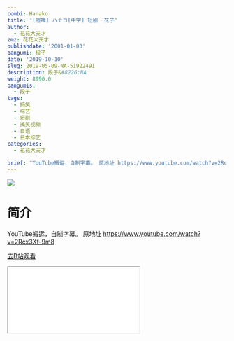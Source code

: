 ```yaml
---
combi: Hanako
title: '[喧嘩] ハナコ[中字] 短剧  花子'
author:
  - 花花大天才
zmz: 花花大天才
publishdate: '2001-01-03'
bangumi: 段子
date: '2019-10-10'
slug: 2019-05-09-NA-51922491
description: 段子&#8226;NA
weight: 8990.0
bangumis:
  - 段子
tags:
  - 搞笑
  - 综艺
  - 短剧
  - 搞笑视频
  - 日语
  - 日本综艺
categories:
  - 花花大天才

brief: "YouTube搬运，自制字幕。 原地址 https://www.youtube.com/watch?v=2Rcx3Xf-9m8"
---
```

![](https://raw.githubusercontent.com/tcgriffith/owaraisite/master/static/tmpimg/735b1990175f77b1bde38ffe508430a3a8707e61.jpg.480.jpg)
# 简介  
YouTube搬运，自制字幕。
原地址  https://www.youtube.com/watch?v=2Rcx3Xf-9m8  

[去B站观看](https://www.bilibili.com/video/av51922491/)
<div class ="resp-container"><iframe class="testiframe" src="//player.bilibili.com/player.html?aid=51922491"", scrolling="no", allowfullscreen="true" > </iframe></div> 
